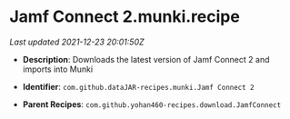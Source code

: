 # Jamf Connect 2.munki.recipe

_Last updated 2021-12-23 20:01:50Z_

- **Description**: Downloads the latest version of Jamf Connect 2 and imports into Munki

- **Identifier**: `com.github.dataJAR-recipes.munki.Jamf Connect 2`

- **Parent Recipes**: `com.github.yohan460-recipes.download.JamfConnect`
